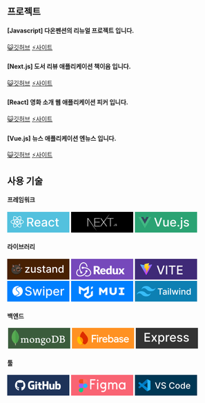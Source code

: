 ## 프로젝트
<h4>[Javascript] 다온펜션의 리뉴얼 프로젝트 입니다.</h4>
<a href="https://github.com/qodql/daon">😺깃허브</a> <a href="https://qodql.github.io/daon/index.html">⚡사이트</a><br>

<h4>[Next.js] 도서 리뷰 애플리케이션 책이음 입니다.</h4>
<a href="https://github.com/qodql/ieum-ykb">😺깃허브</a> <a href="https://ieum-ykb.vercel.app/">⚡사이트</a><br>

<h4>[React] 영화 소개 웹 애플리케이션 피커 입니다.</h4>
<a href="https://github.com/qodql/picker">😺깃허브</a> <a href="https://picker-ykb.vercel.app/">⚡사이트</a><br>

<h4>[Vue.js] 뉴스 애플리케이션 엔뉴스 입니다.</h4>
<a href="https://github.com/qodql/news">😺깃허브</a> <a href="https://nnews-ykb.vercel.app/">⚡사이트</a>

## 사용 기술

<h4>프레임워크</h4>
<p>
<img src='./assets/img/icon-project-react.svg'>
<img src='./assets/img/icon-project-next.svg'>
<img src='./assets/img/icon-project-vue.svg'>
</p>

<h4>라이브러리</h4>
<p>
<img src='./assets/img/icon-project-zustand.svg'>
<img src='./assets/img/icon-project-redux.svg'>
<img src='./assets/img/icon-project-vite.svg'>
<img src='./assets/img/icon-project-swiper.svg'>
<img src='./assets/img/icon-project-mui.svg'>
<img src='./assets/img/icon-project-tailwind.svg'>
</p>

<h4>백엔드</h4>
<p>
<img src='./assets/img/icon-project-mongodb.svg'>
<img src='./assets/img/icon-project-firebase.svg'>
<img src='./assets/img/icon-project-express.svg'>
</p>

<h4>툴</h4>
<p>
<img src='./assets/img/icon-project-git.svg'>
<img src='./assets/img/icon-project-figma.svg'>
<img src='./assets/img/icon-project-vscode.svg'>
</p>
